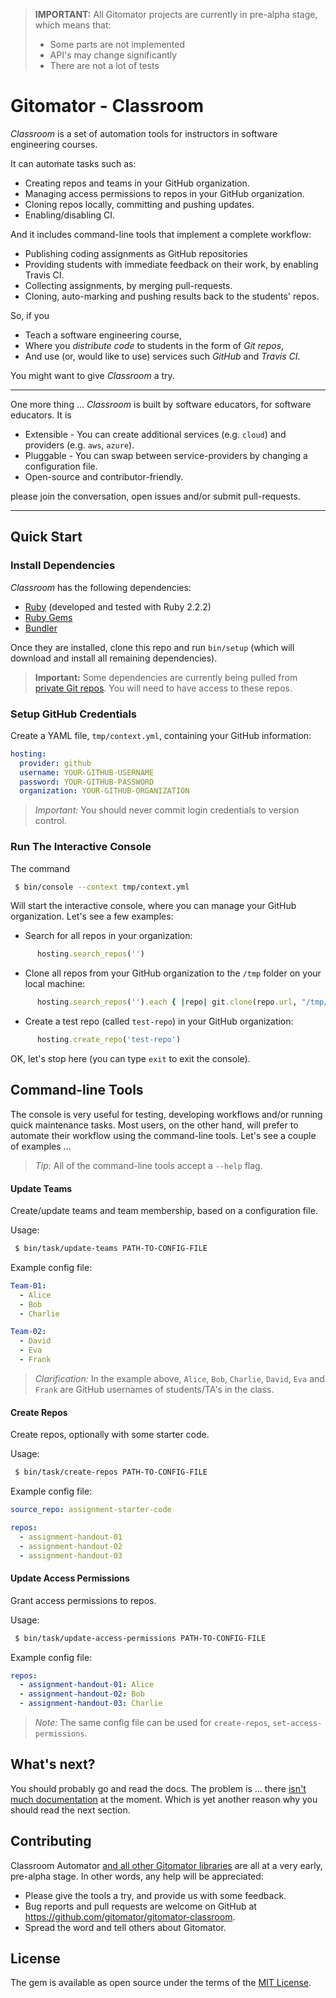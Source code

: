 > **IMPORTANT:** All Gitomator projects are currently in pre-alpha stage, which means that:        
 >
 >  * Some parts are not implemented
 >  * API's may change significantly
 >  * There are not a lot of tests
 >


# Gitomator - Classroom

_Classroom_ is a set of automation tools for instructors in software engineering courses.           

It can automate tasks such as:

 * Creating repos and teams in your GitHub organization.
 * Managing access permissions to repos in your GitHub organization.
 * Cloning repos locally, committing and pushing updates.
 * Enabling/disabling CI.

And it includes command-line tools that implement a complete workflow:

 * Publishing coding assignments as GitHub repositories
 * Providing students with immediate feedback on their work, by enabling Travis CI.
 * Collecting assignments, by merging pull-requests.
 * Cloning, auto-marking and pushing results back to the students' repos.


So, if you

 * Teach a software engineering course,
 * Where you _distribute code_ to students in the form of _Git repos_,
 * And use (or, would like to use) services such _GitHub_ and _Travis CI_.

You might want to give _Classroom_ a try.

----

One more thing ... _Classroom_ is built by software educators, for software educators. It is

 * Extensible - You can create additional services (e.g. `cloud`) and providers (e.g. `aws`, `azure`).
 * Pluggable - You can swap between service-providers by changing a configuration file.
 * Open-source and contributor-friendly.

please join the conversation, open issues and/or submit pull-requests.


----

## Quick Start


### Install Dependencies

_Classroom_ has the following dependencies:

 * [Ruby](https://www.ruby-lang.org/en/downloads/) (developed and tested with Ruby 2.2.2)
 * [Ruby Gems](https://rubygems.org/pages/download)
 * [Bundler](http://bundler.io/)

Once they are installed, clone this repo and run `bin/setup` (which will download and install all remaining dependencies).

 > **Important:** Some dependencies are currently being pulled from [private Git repos](https://bitbucket.org/joey_freund/classroom_automator/src/a1e339070955d44dcb2d3eefe5890e15f5f83860/Gemfile?fileviewer=file-view-default). You will need to have access to these repos.


### Setup GitHub Credentials

Create a YAML file, `tmp/context.yml`, containing your GitHub information:

```yaml
hosting:
  provider: github
  username: YOUR-GITHUB-USERNAME
  password: YOUR-GITHUB-PASSWORD
  organization: YOUR-GITHUB-ORGANIZATION
```

 > *Important:* You should never commit login credentials to version control.       


### Run The Interactive Console

The command
```sh
 $ bin/console --context tmp/context.yml
```

Will start the interactive console, where you can manage your GitHub organization. Let's see a few examples:

 * Search for all repos in your organization:
```ruby
      hosting.search_repos('')
```

 * Clone all repos from your GitHub organization to the `/tmp` folder on your local machine:
```ruby
      hosting.search_repos('').each { |repo| git.clone(repo.url, "/tmp/#{repo.name}") }
```

 * Create a test repo (called `test-repo`) in your GitHub organization:
```ruby
      hosting.create_repo('test-repo')
```

OK, let's stop here (you can type `exit` to exit the console).      



## Command-line Tools

The console is very useful for testing, developing workflows and/or running quick maintenance tasks.
Most users, on the other hand, will prefer to automate their workflow using the command-line tools.
Let's see a couple of examples ...

 > _Tip:_ All of the command-line tools accept a `--help` flag.

#### Update Teams

Create/update teams and team membership, based on a configuration file.

Usage:

```sh
 $ bin/task/update-teams PATH-TO-CONFIG-FILE
```

Example config file:

```yaml
Team-01:
  - Alice
  - Bob
  - Charlie

Team-02:
  - David
  - Eva
  - Frank
```

 > _Clarification:_ In the example above, `Alice`, `Bob`, `Charlie`, `David`, `Eva` and `Frank` are GitHub usernames of students/TA's in the class.

#### Create Repos

Create repos, optionally with some starter code.

Usage:

```sh
 $ bin/task/create-repos PATH-TO-CONFIG-FILE
```

Example config file:

```yaml
source_repo: assignment-starter-code

repos:
  - assignment-handout-01
  - assignment-handout-02
  - assignment-handout-03
```


#### Update Access Permissions

Grant access permissions to repos.

Usage:

```sh
 $ bin/task/update-access-permissions PATH-TO-CONFIG-FILE
```

Example config file:

```yaml
repos:
  - assignment-handout-01: Alice
  - assignment-handout-02: Bob
  - assignment-handout-03: Charlie
```

 > _Note:_ The same config file can be used for `create-repos`, `set-access-permissions`.


## What's next?

You should probably go and read the docs.
The problem is ... there [isn't much documentation](docs) at the moment. 
Which is yet another reason why you should read the next section.


## Contributing

Classroom Automator [and all other Gitomator libraries](https://github.com/gitomator) are all at a very early, pre-alpha stage.
In other words, any help will be appreciated:

 * Please give the tools a try, and provide us with some feedback.
 * Bug reports and pull requests are welcome on GitHub at https://github.com/gitomator/gitomator-classroom.
 * Spread the word and tell others about Gitomator.


## License

The gem is available as open source under the terms of the [MIT License](http://opensource.org/licenses/MIT).
